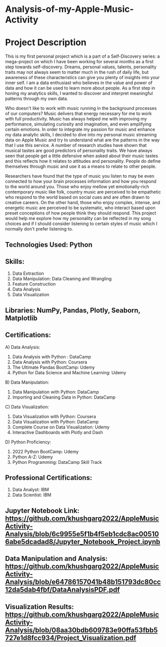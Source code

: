 # Analysis-of-my-Apple-Music-Activity

# Project Description
This is my first personal project which is a part of a Self-Discovery series: a mega-project on which I have been working for several months as a first step towards self-discovery. Dreams, personal values, talents, personality traits may not always seem to matter much in the rush of daily life, but awareness of these characteristics can give you plenty of insights into your inner self. I am a data enthusiast who believes in the value and power of data and how it can be used to learn more about people. As a first step in honing my analytics skills, I wanted to discover and interpret meaningful patterns through my own data. 

Who doesn't like to work with music running in the background processes of our computers? Music delivers that energy necessary for me to work with full productivity. Music has always helped me with improving my performance, simulating curiosity and imagination, and even amplifying certain emotions. In order to integrate my passion for music and enhance my data analytic skills, I decided to dive into my personal music streaming data on Apple Music and try to understand what are the patterns in the way that I use this service. A number of research studies have shown that musical tastes are good predictors of personality traits. We have always seen that people get a little defensive when asked about their music tastes and this reflects how it relates to attitudes and personality. People do define themselves through music and use it as a means to relate to other people. 

Researchers have found that the type of music you listen to may be even connected to how your brain processes information and how you respond to the world around you. Those who enjoy mellow yet emotionally-rich contemporary music like folk, country music are perceived to be empathetic who respond to the world based on social cues and are often drawn to creative careers. On the other hand, those who enjoy complex, intense, and energetic music are perceived to be systematic, who interact based upon preset conceptions of how people think they should respond. This project would help me explore how my personality can be reflected in my song choices and if I should consider listening to certain styles of music which I normally don't prefer listening to. 

## Technologies Used: Python

## Skills: 
1. Data Extraction
2. Data Manipulation: Data Cleaning and Wrangling 
3. Feature Construction
4. Data Analysis
5. Data Visualization

## Libraries: NumPy, Pandas, Plotly, Seaborn, Matplotlib

## Certifications:

A) Data Analysis:

1. Data Analysis with Python : DataCamp
2. Data Analysis with Python: Coursera
3. The Ultimate Pandas BootCamp: Udemy
4. Python for Data Science and Machine Learning: Udemy

B) Data Manipulation:

1. Data Manipulation with Python: DataCamp
2. Importing and Cleaning Data in Python: DataCamp

C) Data Visualization:

1. Data Visualization with Python: Coursera
2. Data Visualization with Python: DataCamp
3. Complete Course on Data Visualization: Udemy
4. Interactive Dashboards with Plotly and Dash

D) Python Proficiency:

1. 2022 Python BootCamp: Udemy
2. Python A-Z: Udemy
3. Python Programming: DataCamp Skill Track

## Professional Certifications:
1. Data Analyst: IBM
2. Data Scientist: IBM

## Jupyter Notebook Link: https://github.com/khushgarg2022/AppleMusicActivity-Analysis/blob/6c9955e5f1b4f5eb1cdc8ac005106abe5dcadad8/Jupyter_Notebook_Project.ipynb
## Data Manipulation and Analysis: https://github.com/khushgarg2022/AppleMusicActivity-Analysis/blob/e64786157041b48b151793dc80cc12da5dab4fbf/DataAnalysisPDF.pdf
## Visualization Results: https://github.com/khushgarg2022/AppleMusicActivity-Analysis/blob/08aa30bdb609783e90ffa53fbb5727e1d8fcc934/Project_Visualization.pdf
